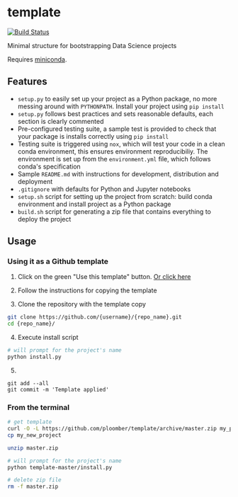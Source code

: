# template

[![Build Status](https://travis-ci.org/ploomber/template.svg?branch=master)](https://travis-ci.org/ploomber/template)

Minimal structure for bootstrapping Data Science projects

Requires [miniconda](https://docs.conda.io/en/latest/miniconda.html).

## Features

* `setup.py` to easily set up your project as a Python package, no more messing around with `PYTHONPATH`. Install your project using `pip install`
* `setup.py` follows best practices and sets reasonable defaults, each section is clearly commented
* Pre-configured testing suite, a sample test is provided to check that your package is installs correctly using `pip install`
* Testing suite is triggered using `nox`, which will test your code in a clean conda environment, this ensures environment reproducibiliy. The environment is set up from the `environment.yml` file, which follows conda's specification
* Sample `README.md` with instructions for development, distribution and deployment
* `.gitignore` with defaults for Python and Jupyter notebooks
* `setup.sh` script for setting up the project from scratch: build conda environment and install project as a Python package
* `build.sh` script for generating a zip file that contains everything to deploy the project

## Usage

### Using it as a Github template

1) Click on the green "Use this template" button. [Or click here](https://github.com/ploomber/template/generate)

2) Follow the instructions for copying the template

3) Clone the repository with the template copy

```sh
git clone https://github.com/{username}/{repo_name}.git
cd {repo_name}/
```

4) Execute install script

```sh
# will prompt for the project's name
python install.py
```

5)

```
git add --all
git commit -m 'Template applied'
```

### From the terminal

```bash
# get template
curl -O -L https://github.com/ploomber/template/archive/master.zip my_project/
cp my_new_project

unzip master.zip

# will prompt for the project's name
python template-master/install.py

# delete zip file
rm -f master.zip
```
